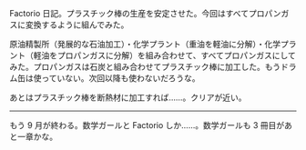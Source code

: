 Factorio 日記。プラスチック棒の生産を安定させた。今回はすべてプロパンガスに変換するように組んでみた。

原油精製所（発展的な石油加工）・化学プラント（重油を軽油に分解）・化学プラント（軽油をプロパンガスに分解）を組み合わせて、すべてプロパンガスにしてみた。プロパンガスは石炭と組み合わせてプラスチック棒に加工した。もうドラム缶は使っていない。次回以降も使わないだろうな。

あとはプラスチック棒を断熱材に加工すれば……。クリアが近い。

-----

もう 9 月が終わる。数学ガールと Factorio しか……。数学ガールも 3 冊目があと一章かな。
